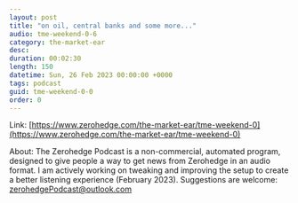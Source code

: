 ```yaml
---
layout: post
title: "on oil, central banks and some more..."
audio: tme-weekend-0-6
category: the-market-ear
desc: 
duration: 00:02:30
length: 150
datetime: Sun, 26 Feb 2023 00:00:00 +0000
tags: podcast
guid: tme-weekend-0-0
order: 0
---
```



Link: [https://www.zerohedge.com/the-market-ear/tme-weekend-0](https://www.zerohedge.com/the-market-ear/tme-weekend-0)

About: The Zerohedge Podcast is a non-commercial, automated program, designed to give people a way to get news from Zerohedge in an audio format.  I am actively working on tweaking and improving the setup to create a better listening experience (February 2023).  Suggestions are welcome: [zerohedgePodcast@outlook.com](mailto:zerohedgePodcast@outlook.com)